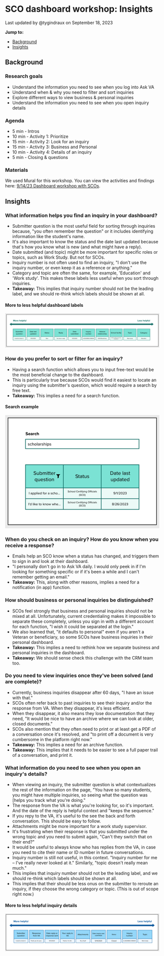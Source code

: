 # SCO dashboard workshop: Insights

Last updated by @tygindraux on September 18, 2023


**Jump to:**
* [Background](https://github.com/department-of-veterans-affairs/va.gov-team/blob/master/products/ask-va/research/SCO%20dashboard%20workshop/SCO%20dashboard%20workshop%20insights.md#background)
* [Insights](https://github.com/department-of-veterans-affairs/va.gov-team/blob/master/products/ask-va/research/SCO%20dashboard%20workshop/SCO%20dashboard%20workshop%20insights.md#insights)

## Background

### Research goals
* Understand the information you need to see when you log into Ask VA
* Understand when & why you need to filter and sort inquiries
* Explore different ways to view business & personal inquiries
* Understand the information you need to see when you open inquiry details

### Agenda
* 5 min - Intros
* 10 min - Activity 1: Prioritize
* 15 min - Activity 2: Look for an inquiry
* 15 min - Activity 3: Business and Personal
* 10 min - Activity 4: Details of an inquiry
* 5 min - Closing & questions

### Materials
We used Mural for this workshop. You can view the activities and findings here: [9/14/23 Dashboard workshop with SCOs](https://app.mural.co/t/departmentofveteransaffairs9999/m/departmentofveteransaffairs9999/1694439082995/b37a804f76e3eae53b295792c422244fef6bda9f?wid=0-1694720743894).

## Insights

### What information helps you find an inquiry in your dashboard?
* Submitter question is the most useful field for sorting through inquiries because, "you often remember the question" or it includes identifying information like the student's name.
* It's also important to know the status and the date last updated because that's how you know what is new (and what might have a reply).
* Date submitted (and topic) might be more important for specific roles or topics, such as Work Study. But not for SCOs.
* Inquiry number is not often used to find an inquiry, "I don't use the inquiry number, or even keep it as a reference or anything."
* Category and topic are often the same, for example, 'Education' and 'Work study'. This makes these labels less useful when you sort through inquiries.
* **Takeaway:** This implies that inquiry number should not be the leading label, and we should re-think which labels should be shown at all.

#### More to less helpful dashboard labels
![image](https://github.com/department-of-veterans-affairs/va.gov-team/blob/master/products/ask-va/research/SCO%20dashboard%20workshop/More-to-less-helpful-labels.png)

### How do you prefer to sort or filter for an inquiry?
* Having a search function which allows you to input free-text would be the most beneficial change to the dashboard.
* This is particularly true because SCOs would find it easiest to locate an inquiry using the submitter's question, which would require a search by free text.
* **Takeaway:** This implies a need for a search function.

#### Search example
![image](https://github.com/department-of-veterans-affairs/va.gov-team/blob/master/products/ask-va/research/SCO%20dashboard%20workshop/Search-example.png)

### When do you check on an inquiry? How do you know when you receive a response?
* Emails help an SCO know when a status has changed, and triggers them to sign in and look at their dashboard.
* "I personally don't go in to Ask VA daily. I would only peek in if I'm looking for something specific or if it's been a while and I can't remember getting an email."
* **Takeaway:** This, along with other reasons, implies a need for a notification (in app) function.

### How should business or personal inquiries be distinguished?
* SCOs feel strongly that business and personal inquiries should not be mixed at all. Unfortunately, current credentialing makes it impossible to separate these completely, unless you sign in with a different account for each function, "I wish it could be separated at the login."
* We also learned that, "it defaults to personal" even if you aren't a Veteran or beneficiary, so some SCOs have business inquiries in their personal dashboard.
* **Takeaway:** This implies a need to rethink how we separate business and personal inquiries in the dashboard.
* **Takeaway:** We should sense check this challenge with the CRM team too.

### Do you need to view inquiries once they've been solved (and are complete)?
* Currently, business inquiries disappear after 60 days, "I have an issue with that."
* SCOs often refer back to past inquiries to see their inquiry and/or the response from VA. When they disappear, it's less efficient.
* When they disappear, it also means they lose documentation that they need, "It would be nice to have an archive where we can look at older, closed documents."
* SCOs also mention that they often need to print or at least get a PDF of a conversation once it's resolved, and "to print off a document is very cumbersome in the platform right now."
* **Takeaway:** This implies a need for an archive function.
* **Takeaway:** This implies that it needs to be easier to see a full paper trail of a conversation, and print it.

### What information do you need to see when you open an inquiry's details?
* When viewing an inquiry, the submitter question is what contextualizes the rest of the information on the page, "You have so many students, you might have multiple inquiries, so seeing what the question was [helps you track what you're doing."
* The response from the VA is what you're looking for, so it's important. And the date of the reply is helpful context and "keeps the sequence."
* If you repy to the VA, it's useful to the see the back and forth conversation. This should be easy to follow.
* Attachments might be more important for a work study supervisor.
* It's frustrating when their response is that you submitted under the wrong topic and you need to submit again, "Can't they switch that on their end?"
* It would be useful to always know who has replies from the VA, in case you need to cite their name or ID number in future conversations.
* Inquiry number is still not useful, in this context. "Inquiry number for me – I've really never looked at it." Similarly, "topic doesn't really mean much."
* This implies that inquiry number should not be the leading label, and we should re-think which labels should be shown at all.
* This implies that their should be less onus on the submitter to reroute an inquiry, if they choose the wrong category or topic. (This is out of scope right now.)

#### More to less helpful inquiry details
![image](https://github.com/department-of-veterans-affairs/va.gov-team/blob/master/products/ask-va/research/SCO%20dashboard%20workshop/More-to-less-helpful-inquiry-details.png)
